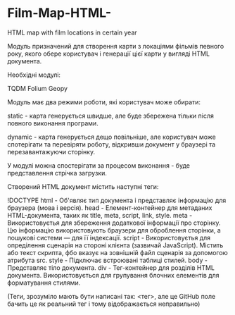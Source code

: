 # Film-Map-HTML-
HTML map with film locations in certain year

Модуль призначений для створення карти з локаціями фільмів певного року, якого обере користувач
і генерації цієї карти у вигляді HTML документа.

Необхідні модулі:

TQDM
Folium
Geopy

Модуль має два режими роботи, які користувач може обирати:

static - карта генерується швидше, але буде збережена тільки після повного виконання програми.

dynamic - карта генерується дещо повільніше, але користувач може спотерігати та перевіряти роботу,
відкривши документ у браузері та перезавантажуючи сторінку.

У модулі можна спостерігати за процесом виконання - буде представлення стрічка загрузки.


Створений HTML документ містить наступні теги:

!DOCTYPE html - Об'являє тип документа і представляє інформацію для браузера (мова і версія).
head - Елемент-контейнер для метаданих HTML-документа, таких як title, meta, script, link, style.
meta - Використовуєтья для збереження додаткової інформації про сторінку. Цю інформацію використовують браузери для оброблення сторінки, а пошукові системи — для її індексації.
script - Використовуєтья для опреділення сценарія на стороні клієнта (зазвичай JavaScript). Містить або текст скрипта, фбо вказує на зовнішній файл сценарія за допомогою атрибута src.
style - Підключає встроювані таблиці стилей.
body - Представляє тіло документа.
div - Тег-контейнер для розділів HTML документа. Використовується для групування блочних елементів для форматування стилями.
 
 (Теги, зрозуміло мають бути написані так: <тег>, але це GitHub поле бачить це як реальний тег і тому відображається неправильно)
